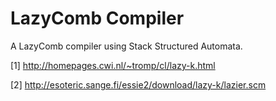 LazyComb Compiler
=================

A LazyComb compiler using Stack Structured Automata.

[1] http://homepages.cwi.nl/~tromp/cl/lazy-k.html

[2] http://esoteric.sange.fi/essie2/download/lazy-k/lazier.scm